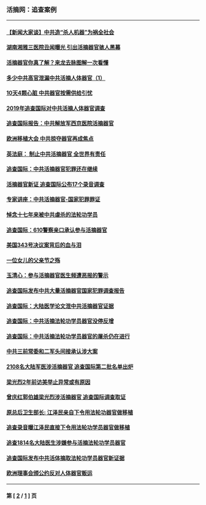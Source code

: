 ### 活摘网：追查案例
---
#### [【新闻大家谈】中共造“杀人机器”为祸全社会](../../pages/nf5880/n14056645.md?09200430) 
#### [湖南湘雅三医院丑闻曝光 引出活摘器官骇人黑幕](../../pages/nf5880/n14051847.md?09200430) 
#### [活摘器官你真了解？来龙去脉图解一次看懂](../../pages/nf5880/n13013820.md?09200430) 
#### [多少中共高官泄漏中共活摘人体器官（1）](../../pages/nf5880/n12671234.md?09200430) 
#### [10天4颗心脏 中共器官按需供给引忧](../../pages/nf5880/n12326366.md?09200430) 
#### [2019年追查国际对中共活摘人体器官调查](../../pages/nf5880/n11917733.md?09200430) 
#### [追查国际报告：中共解放军西京医院活摘器官](../../pages/nf5880/n11838359.md?09200430) 
#### [欧洲移植大会 中共掠夺器官再成焦点](../../pages/nf5880/n11538883.md?09200430) 
#### [英法庭： 制止中共活摘器官 全世界有责任](../../pages/nf5880/n11330691.md?09200430) 
#### [追查国际：中共活摘器官犯罪还在继续](../../pages/nf5880/n11218301.md?09200430) 
#### [活摘器官新证 追查国际公布17个录音调查](../../pages/nf5880/n10897744.md?09200430) 
#### [专家讲座：中共活摘器官-国家犯罪罪证](../../pages/nf5880/n8828153.md?09200430) 
#### [悼念十七年来被中共虐杀的法轮功学员](../../pages/nf5880/n8124823.md?09200430) 
#### [追查国际：610警察亲口承认参与活摘器官](../../pages/nf5880/n8109067.md?09200430) 
#### [美国343号决议案背后的血与泪](../../pages/nf5880/n8020684.md?09200430) 
#### [一位女儿的父亲节之殇](../../pages/nf5880/n8014122.md?09200430) 
#### [玉清心：参与活摘器官医生频遭恶报的警示](../../pages/nf5880/n4637546.md?09200430) 
#### [追查国际发布中共大量活摘器官国家犯罪调查报告](../../pages/nf5880/n4613428.md?09200430) 
#### [追查国际：大陆医学论文泄中共活摘器官证据](../../pages/nf5880/n4608794.md?09200430) 
#### [追查国际：中共活摘法轮功学员器官没停反增](../../pages/nf5880/n4584075.md?09200430) 
#### [追查国际：中共活摘法轮功学员器官的屠杀仍在进行](../../pages/nf5880/n4299154.md?09200430) 
#### [中共三前常委和二军头间接承认涉大案](../../pages/nf5880/n4286244.md?09200430) 
#### [2108名大陆军医涉活摘器官 追查国际第二批名单出炉](../../pages/nf5880/n4284769.md?09200430) 
#### [梁光烈2年前访美举止异常或有原因](../../pages/nf5880/n4279686.md?09200430) 
#### [曾庆红郭伯雄梁光烈涉活摘器官 追查国际调查取证](../../pages/nf5880/n4278462.md?09200430) 
#### [原总后卫生部长: 江泽民亲自下令用法轮功器官做移植](../../pages/nf5880/n4263864.md?09200430) 
#### [追查录音曝江泽民直接下令用法轮功学员器官做移植](../../pages/nf5880/n4261268.md?09200430) 
#### [追查1814名大陆医生涉嫌参与活摘法轮功学员器官](../../pages/nf5880/n4259055.md?09200430) 
#### [追查国际发布中共活体摘取法轮功学员器官新证据](../../pages/nf5880/n4258255.md?09200430) 
#### [欧洲理事会颁公约反对人体器官贩运](../../pages/nf5880/n4206955.md?09200430) 

---
#### 第 [ [2](./2.md?09200430) / [1](./1.md?09200430) ] 页
